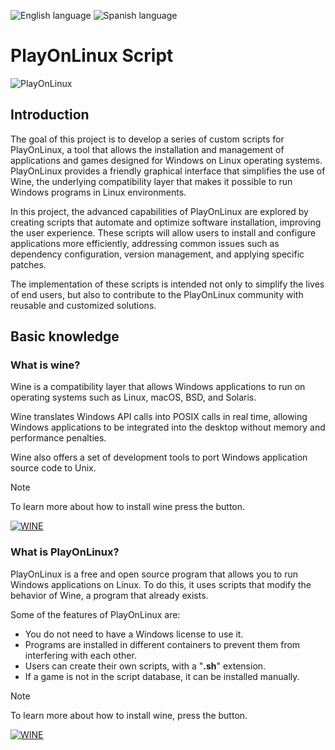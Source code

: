 ![English language](https://img.shields.io/badge/English-grey)
![Spanish language](https://img.shields.io/badge/Spanish-blue)


# PlayOnLinux Script

![PlayOnLinux](https://img.shields.io/badge/PlayOnLinux-4.3.4-green)

## Introduction

The goal of this project is to develop a series of custom scripts for PlayOnLinux, a tool that allows the installation and management of applications and games designed for Windows on Linux operating systems. PlayOnLinux provides a friendly graphical interface that simplifies the use of Wine, the underlying compatibility layer that makes it possible to run Windows programs in Linux environments.

In this project, the advanced capabilities of PlayOnLinux are explored by creating scripts that automate and optimize software installation, improving the user experience. These scripts will allow users to install and configure applications more efficiently, addressing common issues such as dependency configuration, version management, and applying specific patches.

The implementation of these scripts is intended not only to simplify the lives of end users, but also to contribute to the PlayOnLinux community with reusable and customized solutions.

## Basic knowledge

### What is wine?

Wine is a compatibility layer that allows Windows applications to run on operating systems such as Linux, macOS, BSD, and Solaris.

Wine translates Windows API calls into POSIX calls in real time, allowing Windows applications to be integrated into the desktop without memory and performance penalties.

Wine also offers a set of development tools to port Windows application source code to Unix.

> [!NOTE]
> To learn more about how to install wine press the button.
>
> [![WINE](https://img.shields.io/badge/WINE-red?style=for-the-badge)](https://wiki.winehq.org/Download)

### What is PlayOnLinux?

PlayOnLinux is a free and open source program that allows you to run Windows applications on Linux. To do this, it uses scripts that modify the behavior of Wine, a program that already exists.

Some of the features of PlayOnLinux are:
- You do not need to have a Windows license to use it.
- Programs are installed in different containers to prevent them from interfering with each other.
- Users can create their own scripts, with a "**.sh**" extension.
- If a game is not in the script database, it can be installed manually.

> [!NOTE]
> To learn more about how to install wine, press the button.
> 
> [![WINE](https://img.shields.io/badge/PLAYONLINUX-yellow?style=for-the-badge)](https://www.playonlinux.com/en/download.html)
